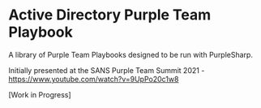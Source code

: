 # Active Directory Purple Team Playbook

A library of Purple Team Playbooks designed to be run with PurpleSharp.

Initially presented at the SANS Purple Team Summit 2021 - https://www.youtube.com/watch?v=9UpPo20c1w8

[Work in Progress]

